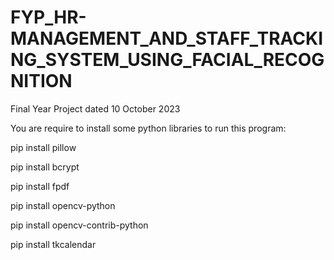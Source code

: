 # FYP_HR-MANAGEMENT_AND_STAFF_TRACKING_SYSTEM_USING_FACIAL_RECOGNITION
Final Year Project dated 10 October 2023

You are require to install some python libraries to run this program:

pip install pillow

pip install bcrypt

pip install fpdf

pip install opencv-python

pip install opencv-contrib-python

pip install tkcalendar
